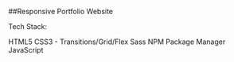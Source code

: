 ##Responsive Portfolio Website

Tech Stack:

HTML5
CSS3 - Transitions/Grid/Flex
Sass
NPM Package Manager
JavaScript
